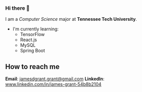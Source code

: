 ### Hi there 👋
I am a _Computer Science_ major at **Tennessee Tech University**.  

- I'm currently learning:
	* TensorFlow
	* React.js
	* MySQL
	* Spring Boot 

## How to reach me
**Email**: jamesdgrant.grant@gmail.com
**LinkedIn**: www.linkedin.com/in/james-grant-54b8b2104
<!--
**Rezniren/Rezniren** is a ✨ _special_ ✨ repository because its `README.md` (this file) appears on your GitHub profile.

Here are some ideas to get you started:

- 🔭 I’m currently working on ...
- 🌱 I’m currently learning ...
- 👯 I’m looking to collaborate on ...
- 🤔 I’m looking for help with ...
- 💬 Ask me about ...
- 📫 How to reach me: ...
- 😄 Pronouns: ...
- ⚡ Fun fact: ...
-->
